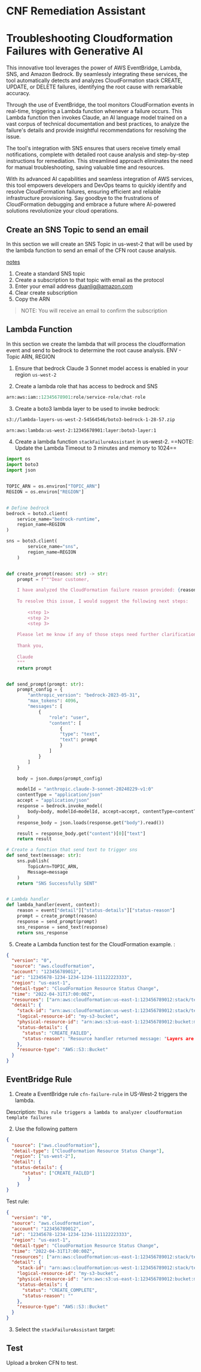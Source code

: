 # CNF Remediation Assistant

# Troubleshooting Cloudformation Failures with Generative AI

This innovative tool leverages the power of AWS EventBridge, Lambda, SNS, and Amazon Bedrock. By seamlessly integrating these services, the tool automatically detects and analyzes CloudFormation stack CREATE, UPDATE, or DELETE failures, identifying the root cause with remarkable accuracy.

Through the use of EventBridge, the tool monitors CloudFormation events in real-time, triggering a Lambda function whenever a failure occurs. This Lambda function then invokes Claude, an AI language model trained on a vast corpus of technical documentation and best practices, to analyze the failure's details and provide insightful recommendations for resolving the issue.

The tool's integration with SNS ensures that users receive timely email notifications, complete with detailed root cause analysis and step-by-step instructions for remediation. This streamlined approach eliminates the need for manual troubleshooting, saving valuable time and resources.

With its advanced AI capabilities and seamless integration of AWS services, this tool empowers developers and DevOps teams to quickly identify and resolve CloudFormation failures, ensuring efficient and reliable infrastructure provisioning. Say goodbye to the frustrations of CloudFormation debugging and embrace a future where AI-powered solutions revolutionize your cloud operations.

## Create an SNS Topic to send an email

In this section we will create an SNS Topic in us-west-2 that will be used by the lambda function to send an email of the CFN root cause analysis. 

[notes](https://docs.aws.amazon.com/sns/latest/dg/sns-email-notifications.html)

1. Create a standard SNS topic
2. Create a subscription to that topic with email as the protocol
3. Enter your email address duanlig@amazon.com
4. Clear create subscription
5. Copy the ARN

>NOTE: You will receive an email to confirm the subscription

## Lambda Function

In this section we create the lambda that will process the cloudformation event and send to bedrock to determine the root cause analysis. ENV - Topic ARN, REGION

1. Ensure that bedrock Claude 3 Sonnet model access is enabled in your region `us-west-2`

2. Create a lambda role that has access to bedrock and SNS

```python
arn:aws:iam::12345678901:role/service-role/chat-role
```

3. Create a boto3 lambda layer to be used to invoke bedrock:

```bash
s3://lambda-layers-us-west-2-54564546/boto3-bedrock-1-28-57.zip

arn:aws:lambda:us-west-2:12345678901:layer:boto3-layer:1
```

4. Create a lambda function `stackFailureAssistant` in us-west-2. ==NOTE: Update the Lambda Timeout to 3 minutes and memory to 1024==

```python
import os
import boto3
import json


TOPIC_ARN = os.environ["TOPIC_ARN"]
REGION = os.environ["REGION"]


# Define bedrock
bedrock = boto3.client(
    service_name="bedrock-runtime",
    region_name=REGION
)

sns = boto3.client(
        service_name="sns",
        region_name=REGION
    )


def create_prompt(reason: str) -> str:
    prompt = f"""Dear customer,

    I have analyzed the CloudFormation failure reason provided: {reason}. The root cause appears to be <root_cause>. <explain analysis and reasoning>.
    
    To resolve this issue, I would suggest the following next steps:
    
        <step 1>
        <step 2>
        <step 3>
    
    Please let me know if any of those steps need further clarification or if you have additional questions. I'm happy to provide more details if needed.
    
    Thank you, 
    
    Claude
    """
    return prompt


def send_prompt(prompt: str): 
    prompt_config = {
        "anthropic_version": "bedrock-2023-05-31",
        "max_tokens": 4096,
        "messages": [
            {
                "role": "user",
                "content": [
                    {
                    "type": "text",
                    "text": prompt
                    }
                ]
            }
        ]
    }

    body = json.dumps(prompt_config)

    modelId = "anthropic.claude-3-sonnet-20240229-v1:0"
    contentType = "application/json"
    accept = "application/json"
    response = bedrock.invoke_model(
        body=body, modelId=modelId, accept=accept, contentType=contentType
    )
    response_body = json.loads(response.get("body").read())

    result = response_body.get("content")[0]["text"]
    return result

# Create a function that send text to trigger sns
def send_text(message: str):
    sns.publish(
        TopicArn=TOPIC_ARN,
        Message=message
    )
    return "SNS Successfully SENT"


# Lambda handler
def lambda_handler(event, context):
    reason = event["detail"]["status-details"]["status-reason"]
    prompt = create_prompt(reason)
    response = send_prompt(prompt)
    sns_response = send_text(response)
    return sns_response
```

5. Create a Lambda function test for the CloudFormation example. :

```json
{
  "version": "0",
  "source": "aws.cloudformation",
  "account": "123456789012",
  "id": "12345678-1234-1234-1234-111122223333",
  "region": "us-east-1",
  "detail-type": "CloudFormation Resource Status Change",
  "time": "2022-04-31T17:00:00Z",
  "resources": ["arn:aws:cloudformation:us-east-1:123456789012:stack/teststack"],
  "detail": {
    "stack-id": "arn:aws:cloudformation:us-west-1:123456789012:stack/teststack",
    "logical-resource-id": "my-s3-bucket",
    "physical-resource-id": "arn:aws:s3:us-east-1:123456789012:bucket:my-s3-bucket",
    "status-details": {
      "status": "CREATE_FAILED",
      "status-reason": "Resource handler returned message: "Layers are not in the same region as the function. Layers are expected to be in region us-west-2. (Service: Lambda, Status Code: 400, Request ID: f0e58f60-48d7-4c0b-86db-31ab6a63b8c5)" (RequestToken: b275a4a1-8336-e52e-c73b-2c6e90ced18a, HandlerErrorCode: InvalidRequest)"
    },
    "resource-type": "AWS::S3::Bucket"
  }
}
```


## EventBridge Rule

1. Create a EventBridge rule `cfn-failure-rule` in US-West-2 triggers the lambda.

Description: `This rule triggers a lambda to analyzer cloudformation template failures `

2. Use the following pattern
```json
{
  "source": ["aws.cloudformation"],
  "detail-type": ["CloudFormation Resource Status Change"],
  "region": ["us-west-2"],
  "detail": {
  "status-details": {
      "status": ["CREATE_FAILED"]
		}
	}
}
```

Test rule:

```json
{
  "version": "0",
  "source": "aws.cloudformation",
  "account": "123456789012",
  "id": "12345678-1234-1234-1234-111122223333",
  "region": "us-east-1",
  "detail-type": "CloudFormation Resource Status Change",
  "time": "2022-04-31T17:00:00Z",
  "resources": ["arn:aws:cloudformation:us-east-1:123456789012:stack/teststack"],
  "detail": {
    "stack-id": "arn:aws:cloudformation:us-west-1:123456789012:stack/teststack",
    "logical-resource-id": "my-s3-bucket",
    "physical-resource-id": "arn:aws:s3:us-east-1:123456789012:bucket:my-s3-bucket",
    "status-details": {
      "status": "CREATE_COMPLETE",
      "status-reason": ""
    },
    "resource-type": "AWS::S3::Bucket"
  }
}
```

3. Select the `stackFailureAssistant` target:

## Test

Upload a broken CFN to test. 